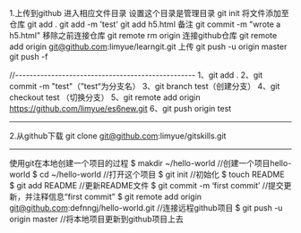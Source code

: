 1.上传到github
进入相应文件目录
设置这个目录是管理目录
git init
将文件添加至仓库
git add .
git add -m 'test'
git add h5.html
备注
git commit -m "wrote a h5.html"
移除之前连接仓库
git remote rm origin
连接github仓库
git remote add origin git@github.com:limyue/learngit.git
上传
git push -u origin master
git push -f

//--------------------------------------------------
1、git add .
2、git commit -m "test"（”test“为分支名）
3、git branch test（创建分支）
4、git checkout test （切换分支）
5、git remote add origin https://github.com/limyue/es6new.git
6、git push origin test

**************************************************************

2.从github下载
git clone git@github.com:limyue/gitskills.git

------------------------------------------------------------------------------------------
使用git在本地创建一个项目的过程
$ makdir ~/hello-world    //创建一个项目hello-world
$ cd ~/hello-world       //打开这个项目
$ git init             //初始化
$ touch README
$ git add README        //更新README文件
$ git commit -m ‘first commit’     //提交更新，并注释信息“first commit”
$ git remote add origin git@github.com:defnngj/hello-world.git     //连接远程github项目
$ git push -u origin master     //将本地项目更新到github项目上去
